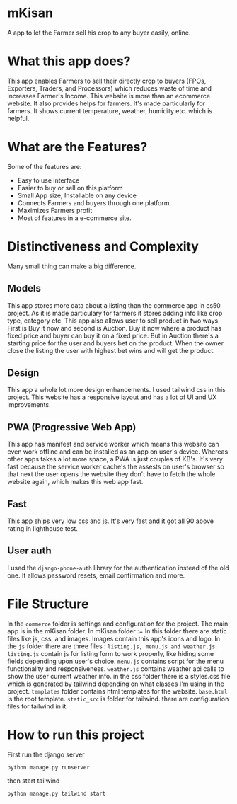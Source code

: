 # mKisan
A app to let the Farmer sell his crop to any buyer easily, online.

# What this app does?
This app enables Farmers to sell their directly crop to buyers (FPOs, Exporters, Traders, and Processors) which reduces waste of time and increases Farmer's Income. This website is more than an ecommerce website. It also provides helps for farmers. It's made particularly for farmers. It shows current temperature, weather, humidity etc. which is helpful.

# What are the Features?
Some of the features are:

- Easy to use interface
- Easier to buy or sell on this platform
- Small App size, Installable on any device
- Connects Farmers and buyers through one platform.
- Maximizes Farmers profit
- Most of features in a e-commerce site.

# Distinctiveness and Complexity
Many small thing can make a big difference.
## Models
This app stores more data about a listing than the commerce app in cs50 project. As it is made particulary for farmers it stores adding info like crop type, category etc. This app also allows user to sell product in two ways. First is Buy it now and second is Auction. Buy it now where a product has fixed price and buyer can buy it on a fixed price. But in Auction there's a starting price for the user and buyers bet on the product. When the owner close the listing the user with highest bet wins and will get the product.

## Design
This app a whole lot more design enhancements. I used tailwind css in this project.
This website has a responsive layout and has a lot of UI and UX improvements.

## PWA (Progressive Web App)
This app has manifest and service worker which means this website can even work offline and can be installed as an app on user's device. Whereas other apps takes a lot more space, a PWA is just couples of KB's. It's very fast because the service worker cache's the assests on user's browser so that next the user opens the website they don't have to fetch the whole website again, which makes this web app fast.

## Fast
This app ships very low css and js. It's very fast and it got all 90 above rating in lighthouse test.

## User auth
I used the `django-phone-auth` library for the authentication instead of the old one. It allows password resets, email confirmation and more.

# File Structure
In the `commerce` folder is settings and configuration for the project. The main app is in the mKisan folder.
In mKisan folder := In this folder there are static files like js, css, and images. Images contain this app's icons and logo. In the `js` folder there are three files : `listing.js, menu.js and weather.js`. `listing.js` contain js for listing form to work properly, like hiding some fields depending upon user's choice. `menu.js` contains script for the menu functionality and responsiveness. `weather.js` contains weather api calls to show the user current weather info.
in the css folder there is a styles.css file which is generated by tailwind depending on what classes I'm using in the project.
`templates` folder contains html templates for the website. `base.html` is the root template.
`static_src` is folder for tailwind. there are configuration files for tailwind in it.

# How to run this project

First run the django server
```
python manage.py runserver
```
then start tailwind
```
python manage.py tailwind start
```


